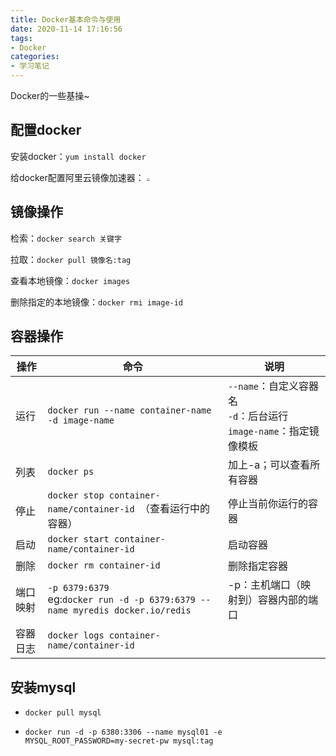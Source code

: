 ```yaml
---
title: Docker基本命令与使用
date: 2020-11-14 17:16:56
tags:
- Docker
categories:
- 学习笔记
---
```

Docker的一些基操~
<!--more-->
## 配置docker

安装docker：`yum install docker`

给docker配置阿里云镜像加速器：
<img src="https://image.hihia.top/Screenshot/image-20201113220124597.png" style="zoom:33%" />

## 镜像操作

检索：`docker search 关键字`

拉取：`docker pull 镜像名:tag`

查看本地镜像：`docker images`

删除指定的本地镜像：`docker rmi image-id`

## 容器操作

| 操作     | 命令                                                         | 说明                                                         |
| -------- | ------------------------------------------------------------ | ------------------------------------------------------------ |
| 运行     | `docker run --name container-name -d image-name`             | `--name`：自定义容器名<br />`-d`：后台运行<br />`image-name`：指定镜像模板 |
| 列表     | `docker ps`                                                  | 加上-a；可以查看所有容器                                     |
| 停止     | `docker stop container-name/container-id `（查看运行中的容器） | 停止当前你运行的容器                                         |
| 启动     | `docker start container-name/container-id`                   | 启动容器                                                     |
| 删除     | `docker rm container-id`                                     | 删除指定容器                                                 |
| 端口映射 | `-p 6379:6379`<br />eg:`docker run -d -p 6379:6379 --name myredis docker.io/redis` | -p：主机端口（映射到）容器内部的端口                         |
| 容器日志 | `docker logs container-name/container-id`                    |                                                              |

## 安装mysql

- `docker pull mysql`

- `docker run -d -p 6380:3306 --name mysql01 -e MYSQL_ROOT_PASSWORD=my-secret-pw mysql:tag`